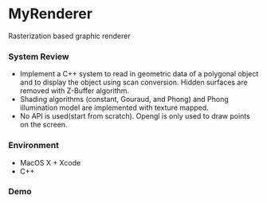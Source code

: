 # MyRenderer
Rasterization based graphic renderer

### System Review
- Implement a C++ system to read in geometric data of a polygonal object and to display the object using scan conversion. Hidden surfaces are removed with Z-Buffer algorithm.
- Shading algorithms (constant, Gouraud, and Phong) and Phong illumination model are implemented with texture mapped.
- No API is used(start from scratch). Opengl is only used to draw points on the screen.

### Environment
- MacOS X + Xcode
- C++

### Demo
